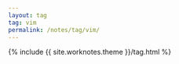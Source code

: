 ```yaml
---
layout: tag
tag: vim
permalink: /notes/tag/vim/
---
```

{% include {{ site.worknotes.theme }}/tag.html %}